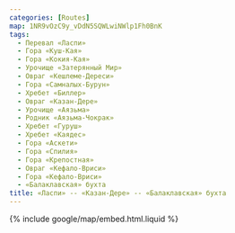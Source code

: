 ```yaml
---
categories: [Routes]
map: 1NR9vOzC9y_vDdN5SQWLwiNWlp1Fh0BnK
tags:
  - Перевал «Ласпи»
  - Гора «Куш-Кая»
  - Гора «Кокия-Кая»
  - Урочище «Затерянный Мир»
  - Овраг «Кешлеме-Дереси»
  - Гора «Самналых-Бурун»
  - Хребет «Биллер»
  - Овраг «Казан-Дере»
  - Урочище «Аязьма»
  - Родник «Аязьма-Чокрак»
  - Хребет «Гуруш»
  - Хребет «Каядес»
  - Гора «Аскети»
  - Гора «Спилия»
  - Гора «Крепостная»
  - Овраг «Кефало-Вриси»
  - Гора «Кефало-Вриси»
  - «Балаклавская» бухта
title: «Ласпи» -- «Казан-Дере» -- «Балаклавская» бухта
---
```


{% include google/map/embed.html.liquid %}
